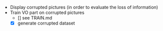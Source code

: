 - Display corrupted pictures (in order to evaluate the loss of information)
- Train VO part on corrupted pictures
  - [] see TRAIN.md
  - [x] generate corrupted dataset
